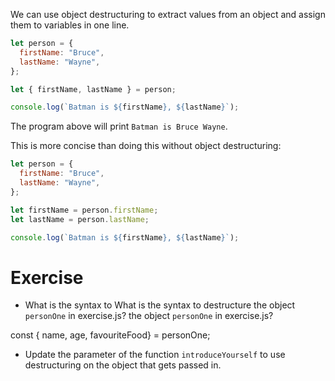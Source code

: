 We can use object destructuring to extract values from an object and assign them to variables in one line.

```js
let person = {
  firstName: "Bruce",
  lastName: "Wayne",
};

let { firstName, lastName } = person;

console.log(`Batman is ${firstName}, ${lastName}`);
```

The program above will print `Batman is Bruce Wayne`.

This is more concise than doing this without object destructuring:

```js
let person = {
  firstName: "Bruce",
  lastName: "Wayne",
};

let firstName = person.firstName;
let lastName = person.lastName;

console.log(`Batman is ${firstName}, ${lastName}`);
```

# Exercise

- What is the syntax to What is the syntax to destructure the object `personOne` in exercise.js? the object `personOne` in exercise.js?

const { name, age, favouriteFood} = personOne;


- Update the parameter of the function `introduceYourself` to use destructuring on the object that gets passed in.
